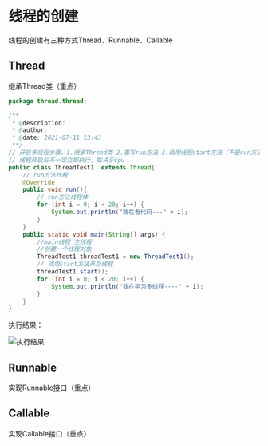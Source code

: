 # 线程的创建

线程的创建有三种方式Thread、Runnable、Callable

## Thread

继承Thread类（重点）

```java
package thread.thread;

/**
 * @description:
 * @author: 
 * @date: 2021-07-11 13:43
 **/
// 开启多线程步骤，1.继承Thread类 2.重写run方法 3.调用线程start方法（不是run方法）
// 线程开启后不一定立即执行，取决于cpu
public class ThreadTest1  extends Thread{
    // run方法线程
    @Override
    public void run(){
        // run方法线程体
        for (int i = 0; i < 20; i++) {
            System.out.println("我在看代码---" + i);
        }
    }
    public static void main(String[] args) {
        //main线程 主线程
        //创建一个线程对象
        ThreadTest1 threadTest1 = new ThreadTest1();
        // 调用start方法开启线程
        threadTest1.start();
        for (int i = 0; i < 20; i++) {
            System.out.println("我在学习多线程----" + i);
        }
    }
}

```

执行结果：

![执行结果]()

## Runnable

实现Runnable接口（重点）



## Callable

实现Callable接口（重点）



